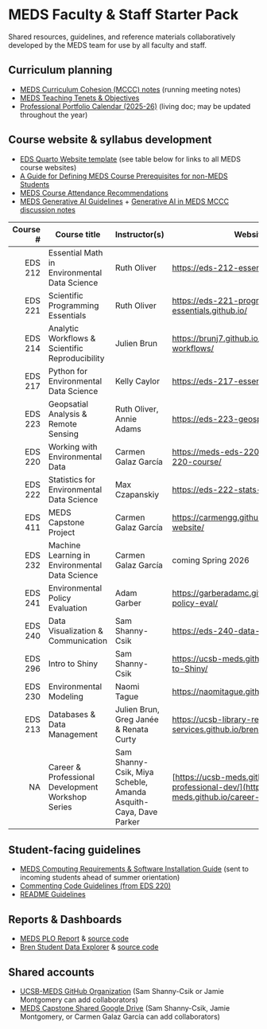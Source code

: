 # MEDS Faculty & Staff Starter Pack

Shared resources, guidelines, and reference materials collaboratively developed by the MEDS team for use by all faculty and staff.

## Curriculum planning

- [MEDS Curriculum Cohesion (MCCC) notes](https://docs.google.com/document/d/1_fzgUF-JUvjcI8w3OfR50FilHEMgI44k-aJcqPMJQVM/edit?tab=t.0) (running meeting notes)
- [MEDS Teaching Tenets & Objectives](https://docs.google.com/document/d/1950FEdqtBu3XFcea-FB6duLVU9eNtiBn5Zzokxlnthc/edit?tab=t.0#heading=h.o3q7p4hxhnic)
- [Professional Portfolio Calendar (2025-26)](https://docs.google.com/spreadsheets/d/1ttUyJWGn2GHFThHCbUHl4ByfK1a_UzJ51QwRZRynUbc/edit?gid=457321000#gid=457321000) (living doc; may be updated throughout the year)

## Course website & syllabus development

- [EDS Quarto Website template](https://github.com/UCSB-MEDS/EDS-website-template) (see table below for links to all MEDS course websites)
- [A Guide for Defining MEDS Course Prerequisites for non-MEDS Students](https://docs.google.com/document/d/15y2RXcqdsr5PCgv6XjS0M72xpmqMwp-MFOW4E5yATTA/edit?usp=sharing)
- [MEDS Course Attendance Recommendations](https://docs.google.com/document/d/1ewQdgkAPluPrW78rbHt6nPm5w5JSCu_I9__XM9Ksdjs/edit?tab=t.0#heading=h.zafksxm7fdqm)
- [MEDS Generative AI Guidelines](https://docs.google.com/document/d/1zS2feiWGEmw6-slkl1IATRmA85172mCo4RyHYz8fSd4/edit?tab=t.0) + [Generative AI in MEDS MCCC discussion notes](https://docs.google.com/document/d/1b8nKdmAiwmfZTDSQbOLQFK8hBoK57mQSx9hpRoJg4MQ/edit?tab=t.0#heading=h.6tb9yf48k23)

|   Course # | Course title                                                   | Instructor(s)                          | Website URL                                            |
|-----------:|----------------------------------------------------------------|----------------------------------------|--------------------------------------------------------|
| EDS 212    | Essential Math in Environmental Data Science                   | Ruth Oliver                            | https://eds-212-essential-math.github.io/              |
| EDS 221    | Scientific Programming Essentials                              | Ruth Oliver                            | https://eds-221-programming-essentials.github.io/      |
| EDS 214    | Analytic Workflows & Scientific Reproducibility                | Julien Brun                            | https://brunj7.github.io/EDS-214-analytical-workflows/ |
| EDS 217    | Python for Environmental Data Science                          | Kelly Caylor                           | https://eds-217-essential-python.github.io/            |
| EDS 223    | Geopsatial Analysis & Remote Sensing                           | Ruth Oliver, Annie Adams               | https://eds-223-geospatial.github.io/                  |
| EDS 220    | Working with Environmental Data                                | Carmen Galaz García                    | https://meds-eds-220.github.io/MEDS-eds-220-course/    |
| EDS 222    | Statistics for Environmental Data Science                      | Max Czapanskiy                         | https://eds-222-stats-f25.github.io/                  |
| EDS 411    | MEDS Capstone Project                                          | Carmen Galaz García                    | https://carmengg.github.io/eds-411-website/            |
| EDS 232    | Machine Learning in Environmental Data Science                 | Carmen Galaz García                    | coming Spring 2026    |
| EDS 241    | Environmental Policy Evaluation                                | Adam Garber                            | https://garberadamc.github.io/eds241-policy-eval/      |
| EDS 240    | Data Visualization & Communication                             | Sam Shanny-Csik                        | https://eds-240-data-viz.github.io/                    |
| EDS 296 | Intro to Shiny                                                    | Sam Shanny-Csik                        | https://ucsb-meds.github.io/EDS-296-Intro-to-Shiny/    |
| EDS 230    | Environmental Modeling                                         | Naomi Tague                            | https://naomitague.github.io/ESM232_course/            |
| EDS 213    | Databases & Data Management                                    | Julien Brun, Greg Janée & Renata Curty | https://ucsb-library-research-data-services.github.io/bren-eds213/ |
| NA         | Career & Professional Development Workshop Series              | Sam Shanny-Csik, Miya Scheble, Amanda Asquith-Caya, Dave Parker | [https://ucsb-meds.github.io/career-professional-dev/](https://ucsb-meds.github.io/career-professional-dev/) |

## Student-facing guidelines
- [MEDS Computing Requirements & Software Installation Guide](https://ucsb-meds.github.io/MEDS-installation-guide/) (sent to incoming students ahead of summer orientation)
- [Commenting Code Guidelines (from EDS 220)](https://meds-eds-220.github.io/MEDS-eds-220-course/book/appendices/comments-guidelines.html)
- [README Guidelines](https://ucsb-meds.github.io/README-guidelines/)

## Reports & Dashboards
- [MEDS PLO Report](https://ucsb-meds.github.io/MEDS-PLO/) & [source code](https://github.com/UCSB-MEDS/MEDS-PLO)
- [Bren Student Data Explorer](https://shinyapps.bren.ucsb.edu/student-data-explorer/) & [source code](https://github.com/UCSB-MEDS/shiny-dashboard)

## Shared accounts
- [UCSB-MEDS GitHub Organization](https://github.com/UCSB-MEDS) (Sam Shanny-Csik or Jamie Montgomery can add collaborators)
- [MEDS Capstone Shared Google Drive](https://drive.google.com/drive/u/0/folders/0AF5r-wdIP3vnUk9PVA) (Sam Shanny-Csik, Jamie Montgomery, or Carmen Galaz García can add collaborators)
